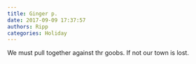 ```yaml
---
title: Ginger p.
date: 2017-09-09 17:37:57
authors: Ripp
categories: Holiday
---
```


 We must pull together against thr goobs. If not our town is lost.